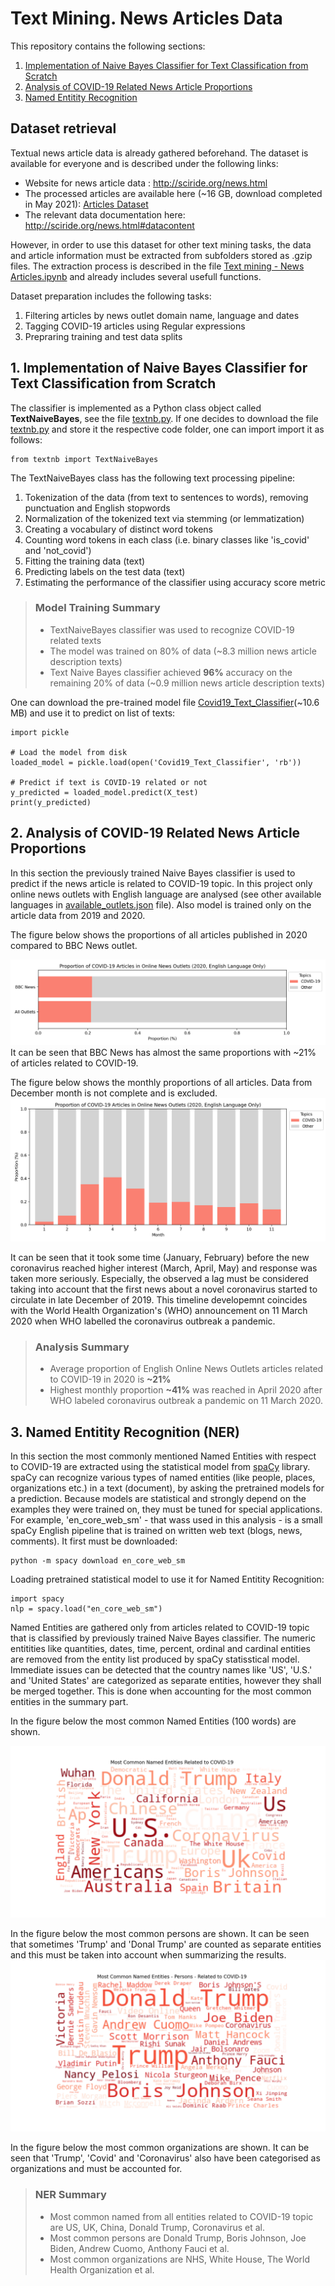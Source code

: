 # Text Mining. News Articles Data

This repository contains the following sections:
1. [Implementation of Naive Bayes Classifier for Text Classification from Scratch](#1-implementation-of-naive-bayes-classifier-for-text-classification-from-scratch)
2. [Analysis of COVID-19 Related News Article Proportions](#2-analysis-of-covid-19-related-news-article-proportions)
3. [Named Entitity Recognition](#3-named-entitity-recognition-ner)

## Dataset retrieval

Textual news article data is already gathered beforehand. The dataset is available for everyone and is described under the following links:
- Website for news article data : <http://sciride.org/news.html>
- The processed articles are available here (~16 GB, download completed in May 2021): [Articles Dataset](https://news-mine.s3.eu-west-2.amazonaws.com/processed.tar.gz)
- The relevant data documentation here: <http://sciride.org/news.html#datacontent>

However, in order to use this dataset for other text mining tasks, the data and article information must be extracted from subfolders stored as .gzip files.
The extraction process is described in the file [Text mining - News Articles.ipynb](./Text%20mining%20-%20News%20Articles.ipynb) and already includes several usefull functions.

Dataset preparation includes the following tasks: 
1. Filtering articles by news outlet domain name, language and dates
2. Tagging COVID-19 articles using Regular expressions
3. Prepraring training and test data splits

## 1. Implementation of Naive Bayes Classifier for Text Classification from Scratch

The classifier is implemented as a Python class object called **TextNaiveBayes**, see the file [textnb.py](./textnb.py).
If one decides to download the file [textnb.py](./textnb.py) and store it the respective code folder, one can import import it as follows:

    from textnb import TextNaiveBayes

The TextNaiveBayes class has the following text processing pipeline:
1. Tokenization of the data (from text to sentences to words), removing punctuation and English stopwords
2. Normalization of the tokenized text via stemming (or lemmatization)
3. Creating a vocabulary of distinct word tokens
4. Counting word tokens in each class (i.e. binary classes like 'is_covid' and 'not_covid')
5. Fitting the training data (text)
6. Predicting labels on the test data (text)
7. Estimating the performance of the classifier using accuracy score metric

>### Model Training Summary
>- TextNaiveBayes classifier was used to recognize COVID-19 related texts
>- The model was trained on 80% of data (~8.3 million news article description texts)
>- Text Naive Bayes classifier achieved **96%** accuracy on the remaining 20% of data (~0.9 million news article description texts)

One can download the pre-trained model file [Covid19_Text_Classifier](./Covid19_Text_Classifier)(~10.6 MB) and use it to predict on list of texts:

	import pickle

	# Load the model from disk
	loaded_model = pickle.load(open('Covid19_Text_Classifier', 'rb'))

	# Predict if text is COVID-19 related or not
	y_predicted = loaded_model.predict(X_test)
	print(y_predicted)

## 2. Analysis of COVID-19 Related News Article Proportions
In this section the previously trained Naive Bayes classifier is used to predict if the news article is related to COVID-19 topic.
In this project only online news outlets with English language are analysed (see other available languages in [available_outlets.json](./available_outlets.json) file). Also model is trained only on the article data from 2019 and 2020.

The figure below shows the proportions of all articles published in 2020 compared to BBC News outlet.

![Proportions 2020](./Results/covid19_proportion_2020.png "Proportion of COVID-19 Related Articles")
It can be seen that BBC News has almost the same proportions with ~21% of articles related to COVID-19.

The figure below shows the monthly proportions of all articles. Data from December month is not complete and is excluded.
![Monthly Proportions](./Results/covid19_proportion_monthly_2020.png "Monthly Proportion of COVID-19 Related Articles")

It can be seen that it took some time (January, February) before the new coronavirus reached higher interest (March, April, May) and response was taken more seriously. Especially, the observed a lag must be considered taking into account that the first news about a novel coronavirus started to circulate in late December of 2019.
This timeline developemnt coincides with the World Health Organization's (WHO) announcement on 11 March 2020 when WHO labelled the coronavirus outbreak a pandemic.

>### Analysis Summary
>- Average proportion of English Online News Outlets articles related to COVID-19 in 2020 is **~21%**
>- Highest monthly proportion **~41%** was reached in April 2020 after WHO labeled coronavirus outbreak a pandemic on 11 March 2020.

## 3. Named Entitity Recognition (NER)
In this section the most commonly mentioned Named Entities with respect to COVID-19 are extracted using the statistical model from [spaCy](https://spacy.io/) library.
spaCy can recognize various types of named entities (like people, places, organizations etc.) in a text (document), by asking the pretrained models for a prediction. Because models are statistical and strongly depend on the examples they were trained on, they must be tuned for special applications. 
For example, 'en_core_web_sm' - that wass used in this analysis - is a small spaCy English pipeline that is trained on written web text (blogs, news, comments). It first must be downloaded:

	python -m spacy download en_core_web_sm

Loading pretrained statistical model to use it for Named Entitity Recognition:

	import spacy
	nlp = spacy.load("en_core_web_sm")

Named Entities are gathered only from articles related to COVID-19 topic that is classified by previously trained Naive Bayes classifier.
The numeric entitities like quantities, dates, time, percent, ordinal and cardinal entities are removed from the entity list produced by spaCy statisstical model. 
Immediate issues can be detected that the country names like 'US', 'U.S.' and 'United States' are categorized as separate entities, however they shall be merged together. This is done when accounting for the most common entities in the summary part.

In the figure below the most common Named Entities (100 words) are shown. 
 
![NER wordcloud](./Results/covid19_ner_wordcloud.png "Most Common Named Entities COVID-19 NER")

In the figure below the most common persons are shown. It can be seen that sometimes 'Trump' and 'Donal Trump' are counted as separate entities and this must be taken into account when summarizing the results.
![NER Persons wordcloud](./Results/covid19_persons_wordcloud.png "Most Common Person COVID-19 NER")

In the figure below the most common organizations are shown. It can be seen that 'Trump', 'Covid' and 'Coronavirus' also have been categorised as organizations and must be accounted for.

>### NER Summary
>- Most common named from all entities related to COVID-19 topic are US, UK, China, Donald Trump, Coronavirus et al.
>- Most common persons are Donald Trump, Boris Johnson, Joe Biden, Andrew Cuomo, Anthony Fauci et al.
>- Most common organizations are NHS, White House, The World Health Organization et al.